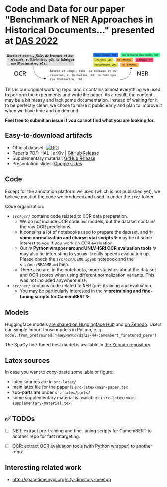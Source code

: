 # Code and Data for our paper "Benchmark of NER Approaches in Historical Documents…" presented at [DAS 2022](https://das2022.univ-lr.fr/)

![](src-latex/figs/overview-intro.svg)

This is our original working repo, and it contains almost everything we used to perform the experiments and write the paper.
As a result, the content may be a bit messy and lack some documentation.
Instead of waiting for it to be perfectly clean, we chose to make it public early and plan to improve it when we have time and on demand.

**Feel free to [submit an issue](https://github.com/soduco/paper-ner-bench-das22/issues/new) if you cannot find what you are looking for.**


## Easy-to-download artifacts
- Official dataset: [![DOI](https://zenodo.org/badge/DOI/10.5281/zenodo.6394464.svg)](https://doi.org/10.5281/zenodo.6394464)
- Paper's PDF: HAL | arXiv | [GitHub Release](https://github.com/soduco/paper-ner-bench-das22/releases/download/v2.0.0-camera-ready/main-paper.pdf)
- Supplementary material: [GitHub Release](https://github.com/soduco/paper-ner-bench-das22/releases/download/v2.0.0-camera-ready/main-supplementary-material.pdf)
- Presentation slides: [Google slides](https://docs.google.com/presentation/d/1GosXYlkX33KsT7AkA1Avspbae3EvqMNHGKl9TCB5pCU/edit?usp=sharing)


## Code
Except for the annotation platform we used (which is not published yet), we believe most of the code we produced and used in under the `src/` folder.

Code organization:

- `src/ocr/` contains code related to OCR data preparation.
  * We do not include OCR code nor models, but the dataset contains the raw OCR predictions.  
  * It contains a lot of notebooks used to prepare the dataset, and **✨ some normalization and charset stat scripts ✨** may be of some interest to you if you work on OCR evaluation.
  * Our **✨ Python wrapper around UNLV-ISRI OCR evaluation tools ✨** may also be interesting to you as it really speeds evaluation up. Please check the `src/ocr/DEMO.ipynb` notebook and the `src/ocr/README.md` help.
  * There also are, in the notebooks, more statistics about the dataset and OCR scores when using different normalization variants. This was not included anywhere else.
- `src/ner/` contains code related to NER (pre-)training and evaluation.
  * You may be particularly interested in the **✨ pretraining and fine-tuning scripts for CamemBERT ✨**.

## Models
Huggingface models [are shared on Huggingface Hub](https://huggingface.co/HueyNemud) and [on Zenodo](https://doi.org/10.5281/zenodo.6576007).
Users can simple import those models in Python, e. g.  `model.from_pretrained('HueyNemud/das22-44-camembert_finetuned_pero')`

The SpaCy fine-tuned best model is available in [the Zenodo repository](https://doi.org/10.5281/zenodo.6576007).


## Latex sources
In case you want to copy-paste some table or figure:
- latex sources are in `src-latex/`
- main latex file for the paper is `src-latex/main-paper.tex`
- sub-parts are under `src-latex/parts/`
- some supplementary material is available in `src-latex/main-supplementary-material.tex`

## ✅ TODOs
- [ ] NER: extract pre-training and fine-tuning scripts for CamemBERT to another repo for fast retargeting.
- [ ] OCR: extract OCR evaluation tools (with Python wrapper) to another repo.


## Interesting related work
- http://spacetime.nypl.org/city-directory-meetup
